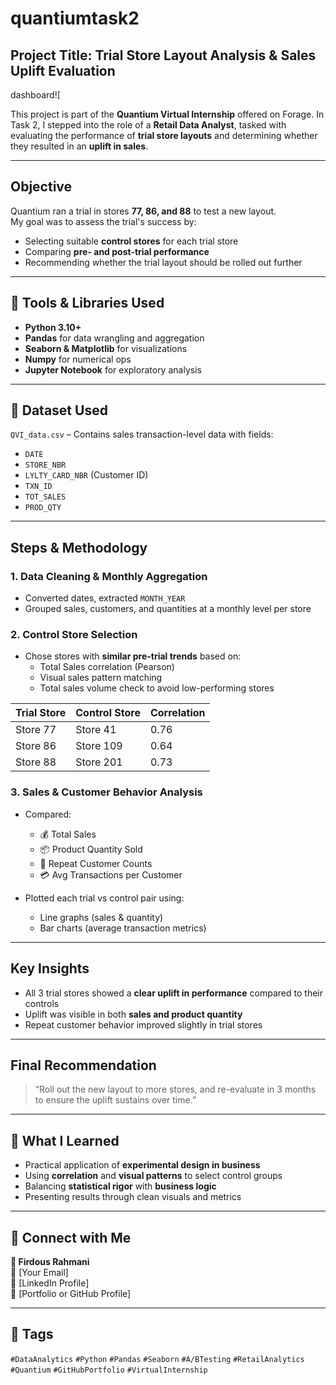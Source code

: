 # quantiumtask2


##  Project Title: Trial Store Layout Analysis & Sales Uplift Evaluation
dashboard![

This project is part of the **Quantium Virtual Internship** offered on Forage. In Task 2, I stepped into the role of a **Retail Data Analyst**,
tasked with evaluating the performance of **trial store layouts** and determining whether they resulted in an **uplift in sales**.

---

##  Objective

Quantium ran a trial in stores **77, 86, and 88** to test a new layout.  
My goal was to assess the trial's success by:

- Selecting suitable **control stores** for each trial store
- Comparing **pre- and post-trial performance**
- Recommending whether the trial layout should be rolled out further

---

## 🔧 Tools & Libraries Used

- **Python 3.10+**
- **Pandas** for data wrangling and aggregation
- **Seaborn & Matplotlib** for visualizations
- **Numpy** for numerical ops
- **Jupyter Notebook** for exploratory analysis

---

## 📁 Dataset Used

`QVI_data.csv` – Contains sales transaction-level data with fields:
- `DATE`
- `STORE_NBR`
- `LYLTY_CARD_NBR` (Customer ID)
- `TXN_ID`
- `TOT_SALES`
- `PROD_QTY`

---

##  Steps & Methodology

###  1. **Data Cleaning & Monthly Aggregation**
- Converted dates, extracted `MONTH_YEAR`
- Grouped sales, customers, and quantities at a monthly level per store

###  2. **Control Store Selection**
- Chose stores with **similar pre-trial trends** based on:
  - Total Sales correlation (Pearson)
  - Visual sales pattern matching
  - Total sales volume check to avoid low-performing stores

| Trial Store | Control Store | Correlation |
|-------------|----------------|--------------|
| Store 77    | Store 41        | 0.76         |
| Store 86    | Store 109       | 0.64         |
| Store 88    | Store 201       | 0.73         |

###  3. **Sales & Customer Behavior Analysis**
- Compared:
  - 💰 Total Sales
  - 📦 Product Quantity Sold
  - 👥 Repeat Customer Counts
  - 💳 Avg Transactions per Customer

- Plotted each trial vs control pair using:
  - Line graphs (sales & quantity)
  - Bar charts (average transaction metrics)

---

##  Key Insights

- All 3 trial stores showed a **clear uplift in performance** compared to their controls
- Uplift was visible in both **sales and product quantity**
- Repeat customer behavior improved slightly in trial stores

---

##  Final Recommendation

> “Roll out the new layout to more stores, and re-evaluate in 3 months to ensure the uplift sustains over time.”

---

## 🧠 What I Learned

- Practical application of **experimental design in business**
- Using **correlation** and **visual patterns** to select control groups
- Balancing **statistical rigor** with **business logic**
- Presenting results through clean visuals and metrics

---

## 🔗 Connect with Me

**👤 Firdous Rahmani**  
📧 [Your Email]  
🔗 [LinkedIn Profile]  
📂 [Portfolio or GitHub Profile]

---

## 📎 Tags

`#DataAnalytics` `#Python` `#Pandas` `#Seaborn` `#A/BTesting` `#RetailAnalytics` `#Quantium` `#GitHubPortfolio` `#VirtualInternship`

